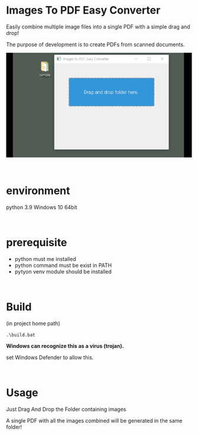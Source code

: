 # Images To PDF Easy Converter

Easily combine multiple image files into a single PDF with a simple drag and drop!

The purpose of development is to create PDFs from scanned documents.

![Alt Text](https://github.com/matdulgi/images-to-pdf-easy-converter/blob/main/demo/demo.gif)

<br>

# environment

python 3.9
Windows 10 64bit

<br>

# prerequisite

- python must me installed
- python command must be exist in PATH
- pytyon venv module should be installed

<br>

# Build

(in project home path)

```
.\build.bat
```

**Windows can recognize this as a virus (trojan).**

set Windows Defender to allow this.

<br>

# Usage

Just Drag And Drop the Folder containing images

A single PDF with all the images combined will be generated in the same folder!
